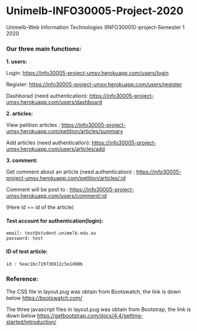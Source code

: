 # Unimelb-INFO30005-Project-2020
Unimelb-Web Information Technologies (INFO30005)-project-Semester 1 2020

### Our three main functions:

**1.  users:** 

Login: https://info30005-project-umsv.herokuapp.com/users/login
    
Register: https://info30005-project-umsv.herokuapp.com/users/register
    
Dashborad (need authentication): https://info30005-project-umsv.herokuapp.com/users/dashboard


**2.  articles:** 

View petition articles : https://info30005-project-umsv.herokuapp.com/petition/articles/summary

Add articles (need authentication): https://info30005-project-umsv.herokuapp.com/users/articles/add

**3.  comment:**

Get comment about an article (need authentication) : https://info30005-project-umsv.herokuapp.com/petition/articles/:id

Comment will be post to : https://info30005-project-umsv.herokuapp.com/users/comment/:id

(Here id == id of the article)

#### Test account for authentication(login):
        
    email: test@student.unimelb.edu.au
    password: test
        
#### ID of test article: 
    id : 5eac1bc719736912c5e1d80b
    
    
### Reference:

The CSS file in layout.pug was obtain from Bootswatch, the link is down below
https://bootswatch.com/

The three javascript files in layout.pug was obtain from Bootstrap, the link is down below
https://getbootstrap.com/docs/4.4/getting-started/introduction/